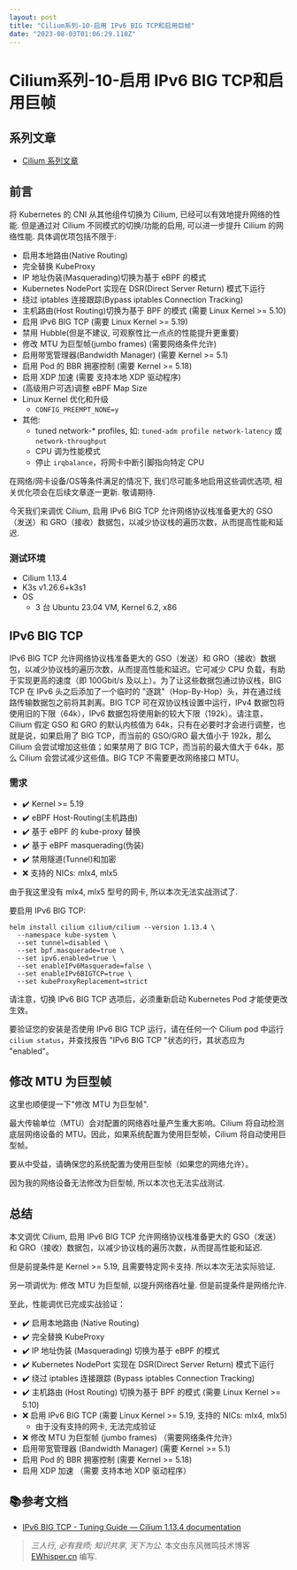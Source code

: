 ```yaml
---
layout: post
title: "Cilium系列-10-启用 IPv6 BIG TCP和启用巨帧"
date: "2023-08-03T01:06:29.118Z"
---
```

Cilium系列-10-启用 IPv6 BIG TCP和启用巨帧
================================

系列文章
----

*   [Cilium 系列文章](https://ewhisper.cn/tags/Cilium/)

前言
--

将 Kubernetes 的 CNI 从其他组件切换为 Cilium, 已经可以有效地提升网络的性能. 但是通过对 Cilium 不同模式的切换/功能的启用, 可以进一步提升 Cilium 的网络性能. 具体调优项包括不限于:

*   启用本地路由(Native Routing)
*   完全替换 KubeProxy
*   IP 地址伪装(Masquerading)切换为基于 eBPF 的模式
*   Kubernetes NodePort 实现在 DSR(Direct Server Return) 模式下运行
*   绕过 iptables 连接跟踪(Bypass iptables Connection Tracking)
*   主机路由(Host Routing)切换为基于 BPF 的模式 (需要 Linux Kernel >= 5.10)
*   启用 IPv6 BIG TCP (需要 Linux Kernel >= 5.19)
*   禁用 Hubble(但是不建议, 可观察性比一点点的性能提升更重要)
*   修改 MTU 为巨型帧(jumbo frames) (需要网络条件允许)
*   启用带宽管理器(Bandwidth Manager) (需要 Kernel >= 5.1)
*   启用 Pod 的 BBR 拥塞控制 (需要 Kernel >= 5.18)
*   启用 XDP 加速 (需要 支持本地 XDP 驱动程序)
*   (高级用户可选)调整 eBPF Map Size
*   Linux Kernel 优化和升级
    *   `CONFIG_PREEMPT_NONE=y`
*   其他:
    *   tuned network-\* profiles, 如: `tuned-adm profile network-latency` 或 `network-throughput`
    *   CPU 调为性能模式
    *   停止 `irqbalance`，将网卡中断引脚指向特定 CPU

在网络/网卡设备/OS等条件满足的情况下, 我们尽可能多地启用这些调优选项, 相关优化项会在后续文章逐一更新. 敬请期待.

今天我们来调优 Cilium, 启用 IPv6 BIG TCP 允许网络协议栈准备更大的 GSO（发送）和 GRO（接收）数据包，以减少协议栈的遍历次数，从而提高性能和延迟.

### 测试环境

*   Cilium 1.13.4
*   K3s v1.26.6+k3s1
*   OS
    *   3 台 Ubuntu 23.04 VM, Kernel 6.2, x86

IPv6 BIG TCP
------------

IPv6 BIG TCP 允许网络协议栈准备更大的 GSO（发送）和 GRO（接收）数据包，以减少协议栈的遍历次数，从而提高性能和延迟。它可减少 CPU 负载，有助于实现更高的速度（即 100Gbit/s 及以上）。为了让这些数据包通过协议栈，BIG TCP 在 IPv6 头之后添加了一个临时的 "逐跳"（Hop-By-Hop）头，并在通过线路传输数据包之前将其剥离。BIG TCP 可在双协议栈设置中运行，IPv4 数据包将使用旧的下限（64k），IPv6 数据包将使用新的较大下限（192k）。请注意，Cilium 假定 GSO 和 GRO 的默认内核值为 64k，只有在必要时才会进行调整，也就是说，如果启用了 BIG TCP，而当前的 GSO/GRO 最大值小于 192k，那么 Cilium 会尝试增加这些值；如果禁用了 BIG TCP，而当前的最大值大于 64k，那么 Cilium 会尝试减少这些值。BIG TCP 不需要更改网络接口 MTU。

### 需求

*   ✔️ Kernel >= 5.19
*   ✔️ eBPF Host-Routing(主机路由)
*   ✔️ 基于 eBPF 的 kube-proxy 替换
*   ✔️ 基于 eBPF masquerading(伪装)
*   ✔️ 禁用隧道(Tunnel)和加密
*   ❌ 支持的 NICs: mlx4, mlx5

由于我这里没有 mlx4, mlx5 型号的网卡, 所以本次无法实战测试了.

要启用 IPv6 BIG TCP:

    helm install cilium cilium/cilium --version 1.13.4 \
      --namespace kube-system \
      --set tunnel=disabled \
      --set bpf.masquerade=true \
      --set ipv6.enabled=true \
      --set enableIPv6Masquerade=false \
      --set enableIPv6BIGTCP=true \
      --set kubeProxyReplacement=strict
    

请注意，切换 IPv6 BIG TCP 选项后，必须重新启动 Kubernetes Pod 才能使更改生效。

要验证您的安装是否使用 IPv6 BIG TCP 运行，请在任何一个 Cilium pod 中运行 `cilium status`，并查找报告 "IPv6 BIG TCP "状态的行，其状态应为 "enabled"。

修改 MTU 为巨型帧
-----------

这里也顺便提一下"修改 MTU 为巨型帧".

最大传输单位（MTU）会对配置的网络吞吐量产生重大影响。Cilium 将自动检测底层网络设备的 MTU。因此，如果系统配置为使用巨型帧，Cilium 将自动使用巨型帧。

要从中受益，请确保您的系统配置为使用巨型帧（如果您的网络允许）。

因为我的网络设备无法修改为巨型帧, 所以本次也无法实战测试.

总结
--

本文调优 Cilium, 启用 IPv6 BIG TCP 允许网络协议栈准备更大的 GSO（发送）和 GRO（接收）数据包，以减少协议栈的遍历次数，从而提高性能和延迟.

但是前提条件是 Kernel >= 5.19, 且需要特定网卡支持. 所以本次无法实际验证.

另一项调优为: 修改 MTU 为巨型帧, 以提升网络吞吐量. 但是前提条件是网络允许.

至此，性能调优已完成实战验证：

*   ✔️ 启用本地路由 (Native Routing)
*   ✔️ 完全替换 KubeProxy
*   ✔️ IP 地址伪装 (Masquerading) 切换为基于 eBPF 的模式
*   ✔️ Kubernetes NodePort 实现在 DSR(Direct Server Return) 模式下运行
*   ✔️ 绕过 iptables 连接跟踪 (Bypass iptables Connection Tracking)
*   ✔️ 主机路由 (Host Routing) 切换为基于 BPF 的模式 (需要 Linux Kernel >= 5.10)
*   ❌ 启用 IPv6 BIG TCP (需要 Linux Kernel >= 5.19, 支持的 NICs: mlx4, mlx5)
    *   由于没有支持的网卡, 无法完成验证
*   ❌ 修改 MTU 为巨型帧 (jumbo frames) （需要网络条件允许）
*   启用带宽管理器 (Bandwidth Manager) (需要 Kernel >= 5.1)
*   启用 Pod 的 BBR 拥塞控制 (需要 Kernel >= 5.18)
*   启用 XDP 加速 （需要 支持本地 XDP 驱动程序）

📚️参考文档
-------

*   [IPv6 BIG TCP - Tuning Guide — Cilium 1.13.4 documentation](https://docs.cilium.io/en/stable/operations/performance/tuning/#ipv6-big-tcp)

> _三人行, 必有我师; 知识共享, 天下为公._ 本文由东风微鸣技术博客 [EWhisper.cn](https://EWhisper.cn) 编写.